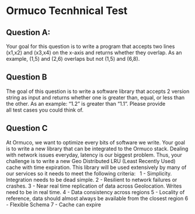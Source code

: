 # Ormuco Tecnhnical Test

## Question A: 
Your goal for this question is to write a program that accepts two lines (x1,x2) and (x3,x4) on the
x-axis and returns whether they overlap. As an example, (1,5) and (2,6) overlaps but not (1,5)
and (6,8).
 
## Question B
The goal of this question is to write a software library that accepts 2 version string as input and
returns whether one is greater than, equal, or less than the other. As an example: “1.2” is
greater than “1.1”. Please provide all test cases you could think of.

## Question C
At Ormuco, we want to optimize every bits of software we write. Your goal is to write a new
library that can be integrated to the Ormuco stack. Dealing with network issues everyday,
latency is our biggest problem. Thus, your challenge is to write a new Geo Distributed LRU (Least
Recently Used) cache with time expiration. This library will be used extensively by many of our
services so it needs to meet the following criteria:
  1 - Simplicity. Integration needs to be dead simple.
  2 - Resilient to network failures or crashes.
  3 - Near real time replication of data across Geolocation. Writes need to be in real time.
  4 - Data consistency across regions
  5 - Locality of reference, data should almost always be available from the closest region
  6 - Flexible Schema
  7 - Cache can expire
  
 
